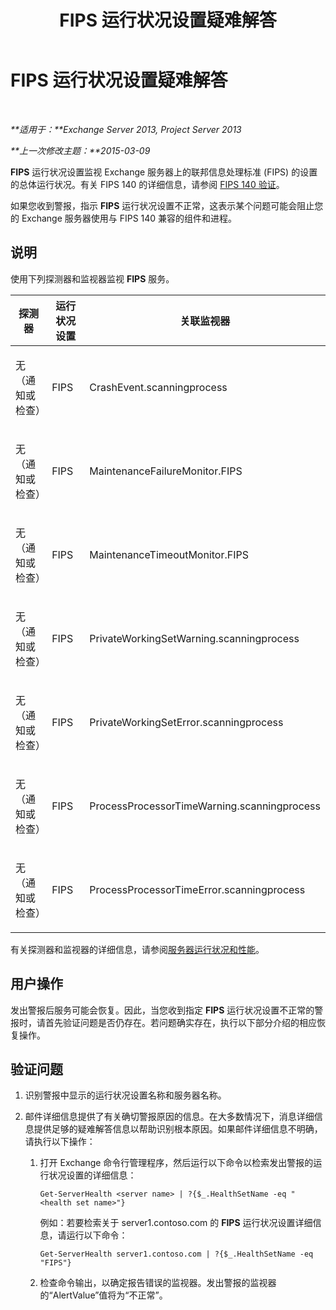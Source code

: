 ﻿---
title: FIPS 运行状况设置疑难解答
TOCTitle: FIPS 运行状况设置疑难解答
ms:assetid: 96e1b096-9cb5-426f-a84e-50d5599e4bbb
ms:mtpsurl: https://technet.microsoft.com/zh-cn/library/ms.exch.scom.fips(v=EXCHG.150)
ms:contentKeyID: 54652344
ms.date: 10/08/2015
mtps_version: v=EXCHG.150
ms.translationtype: HT
---

# FIPS 运行状况设置疑难解答

 

_**适用于：**Exchange Server 2013, Project Server 2013_

_**上一次修改主题：**2015-03-09_

**FIPS** 运行状况设置监视 Exchange 服务器上的联邦信息处理标准 (FIPS) 的设置的总体运行状况。有关 FIPS 140 的详细信息，请参阅 [FIPS 140 验证](http://go.microsoft.com/fwlink/p/?linkid=521913)。

如果您收到警报，指示 **FIPS** 运行状况设置不正常，这表示某个问题可能会阻止您的 Exchange 服务器使用与 FIPS 140 兼容的组件和进程。

## 说明

使用下列探测器和监视器监视 **FIPS** 服务。


<table>
<colgroup>
<col style="width: 33%" />
<col style="width: 33%" />
<col style="width: 33%" />
</colgroup>
<thead>
<tr class="header">
<th>探测器</th>
<th>运行状况设置</th>
<th>关联监视器</th>
</tr>
</thead>
<tbody>
<tr class="odd">
<td><p>无（通知或检查）</p></td>
<td><p>FIPS</p></td>
<td><p>CrashEvent.scanningprocess</p></td>
</tr>
<tr class="even">
<td><p>无（通知或检查）</p></td>
<td><p>FIPS</p></td>
<td><p>MaintenanceFailureMonitor.FIPS</p></td>
</tr>
<tr class="odd">
<td><p>无（通知或检查）</p></td>
<td><p>FIPS</p></td>
<td><p>MaintenanceTimeoutMonitor.FIPS</p></td>
</tr>
<tr class="even">
<td><p>无（通知或检查）</p></td>
<td><p>FIPS</p></td>
<td><p>PrivateWorkingSetWarning.scanningprocess</p></td>
</tr>
<tr class="odd">
<td><p>无（通知或检查）</p></td>
<td><p>FIPS</p></td>
<td><p>PrivateWorkingSetError.scanningprocess</p></td>
</tr>
<tr class="even">
<td><p>无（通知或检查）</p></td>
<td><p>FIPS</p></td>
<td><p>ProcessProcessorTimeWarning.scanningprocess</p></td>
</tr>
<tr class="odd">
<td><p>无（通知或检查）</p></td>
<td><p>FIPS</p></td>
<td><p>ProcessProcessorTimeError.scanningprocess</p></td>
</tr>
</tbody>
</table>


有关探测器和监视器的详细信息，请参阅[服务器运行状况和性能](https://technet.microsoft.com/zh-cn/library/jj150551\(v=exchg.150\))。

## 用户操作

发出警报后服务可能会恢复。因此，当您收到指定 **FIPS** 运行状况设置不正常的警报时，请首先验证问题是否仍存在。若问题确实存在，执行以下部分介绍的相应恢复操作。

## 验证问题

1.  识别警报中显示的运行状况设置名称和服务器名称。

2.  邮件详细信息提供了有关确切警报原因的信息。在大多数情况下，消息详细信息提供足够的疑难解答信息以帮助识别根本原因。如果邮件详细信息不明确，请执行以下操作：
    
    1.  打开 Exchange 命令行管理程序，然后运行以下命令以检索发出警报的运行状况设置的详细信息：
        
            Get-ServerHealth <server name> | ?{$_.HealthSetName -eq "<health set name>"}
        
        例如：若要检索关于 server1.contoso.com 的 **FIPS** 运行状况设置详细信息，请运行以下命令：
        
            Get-ServerHealth server1.contoso.com | ?{$_.HealthSetName -eq "FIPS"}
    
    2.  检查命令输出，以确定报告错误的监视器。发出警报的监视器的“AlertValue”值将为“不正常”。

